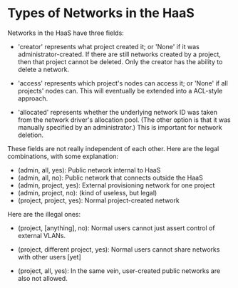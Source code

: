 # Types of Networks in the HaaS


Networks in the HaaS have three fields:

- 'creator' represents what project created it; or 'None' if it was
  administrator-created.  If there are still networks created by a project,
  then that project cannot be deleted.  Only the creator has the ability to
  delete a network.

- 'access' represents which project's nodes can access it; or 'None' if all
  projects' nodes can.  This will eventually be extended into a ACL-style
  approach.

- 'allocated' represents whether the underlying network ID was taken from the
  network driver's allocation pool.  (The other option is that it was manually
  specified by an administrator.)  This is important for network deletion.

These fields are not really independent of each other.  Here are the legal
combinations, with some explanation:

- (admin,   all,     yes): Public network internal to HaaS
- (admin,   all,     no):  Public network that connects outside the HaaS
- (admin,   project, yes): External provisioning network for one project
- (admin,   project, no):  (kind of useless, but legal)
- (project, project, yes): Normal project-created network


Here are the illegal ones:

- (project, [anything], no): Normal users cannot just assert control of external
      VLANs.

- (project, different project, yes): Normal users cannot share networks with
      other users [yet]

- (project, all, yes): In the same vein, user-created public networks are also
      not allowed.
